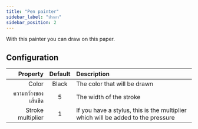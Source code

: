 ```yaml
---
title: "Pen painter"
sidebar_label: "ปากกา"
sidebar_position: 2
---
```


With this painter you can draw on this paper.

## Configuration

|            Property | Default | Description                                                                      |
| -------------------:|:-------:|:-------------------------------------------------------------------------------- |
|               Color |  Black  | The color that will be drawn                                                     |
| ความกว้างของเส้นขีด |    5    | The width of the stroke                                                          |
|   Stroke multiplier |    1    | If you have a stylus, this is the multiplier which will be added to the pressure |
